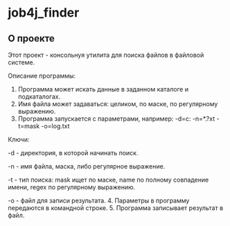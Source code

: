 # job4j_finder

## О проекте

Этот проект - консольнуя утилита для поиска файлов в файловой системе.

Описание программы:
1. Программа может искать данные в заданном каталоге и подкаталогах.
2. Имя файла может задаваться: целиком, по маске, по регулярному выражению.
3. Программа запускается с параметрами, например:  -d=c:  -n=*.?xt -t=mask -o=log.txt

Ключи:

   -d - директория, в которой начинать поиск.

   -n - имя файла, маска, либо регулярное выражение.

   -t - тип поиска: mask ищет по маске, name по полному совпадение имени, regex по регулярному выражению.

   -o - файл для записи результата.
4. Параметры в программу передаются в командной строке.
5. Программа записывает результат в файл.